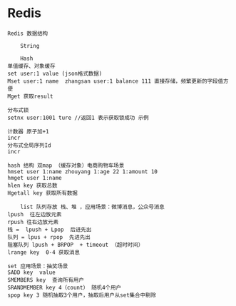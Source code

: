 # Redis
    Redis 数据结构
        
        String
        
        Hash
    单值缓存、对象缓存
    set user:1 value (json格式数据)
    Mset user:1 name  zhangsan user:1 balance 111 直接存储，频繁更新的字段值方便
    Mget 获取result
    
    分布式锁 
    setnx user:1001 ture //返回1 表示获取锁成功 示例
    
    计数器 原子加+1
    incr 
    分布式全局序列Id
    incr
    
    hash 结构 双map （缓存对象）电商购物车场景
    hmset user 1:name zhouyang 1:age 22 1:amount 10
    hmget user 1:name
    hlen key 获取总数
    Hgetall key 获取所有数据

        list 队列存放 栈、堆 ，应用场景：微博消息，公众号消息
    lpush  往左边放元素
    rpush 往右边放元素
    栈 =  lpush + Lpop  后进先出
    队列 = lpus + rpop  先进先出
    阻塞队列 lpush + BRPOP  + timeout （超时时间）
    lrange key  0-4 获取消息
    
    set 应用场景：抽奖场景
    SADD key  value 
    SMEMBERS key  查询所有用户
    SRANDMEMBER key 4（count） 随机4个用户
    spop key 3 随机抽取3个用户，抽取后用户从set集合中剔除

    